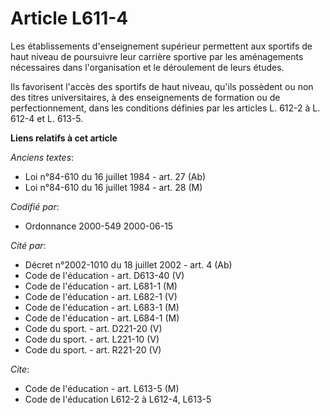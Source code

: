 # Article L611-4

Les établissements d'enseignement supérieur permettent aux sportifs de haut niveau de poursuivre leur carrière sportive par
les aménagements nécessaires dans l'organisation et le déroulement de leurs études.

Ils favorisent l'accès des sportifs de haut niveau, qu'ils possèdent ou non des titres universitaires, à des enseignements de
formation ou de perfectionnement, dans les conditions définies par les articles L. 612-2 à L. 612-4 et L. 613-5.

**Liens relatifs à cet article**

_Anciens textes_:

  - Loi n°84-610 du 16 juillet 1984 - art. 27 (Ab)
  - Loi n°84-610 du 16 juillet 1984 - art. 28 (M)

_Codifié par_:

  - Ordonnance 2000-549 2000-06-15

_Cité par_:

  - Décret n°2002-1010 du 18 juillet 2002 - art. 4 (Ab)
  - Code de l'éducation - art. D613-40 (V)
  - Code de l'éducation - art. L681-1 (M)
  - Code de l'éducation - art. L682-1 (V)
  - Code de l'éducation - art. L683-1 (M)
  - Code de l'éducation - art. L684-1 (M)
  - Code du sport. - art. D221-20 (V)
  - Code du sport. - art. L221-10 (V)
  - Code du sport. - art. R221-20 (V)

_Cite_:

  - Code de l'éducation - art. L613-5 (M)
  - Code de l'éducation L612-2 à L612-4, L613-5
